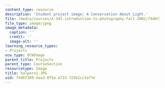 ```yaml
---
content_type: resource
description: 'Student project image: A Conversation About Light.'
file: /media/courses/4-341-introduction-to-photography-fall-2002/f4d6f3094aa38f5aa723725b2cc3a7fe_halpern1.JPG
file_type: image/jpeg
image_metadata:
  caption: ''
  credit: ''
  image-alt: ''
learning_resource_types:
- Projects
ocw_type: OCWImage
parent_title: Projects
parent_type: CourseSection
resourcetype: Image
title: halpern1.JPG
uid: f4d6f309-4aa3-8f5a-a723-725b2cc3a7fe
---
```

